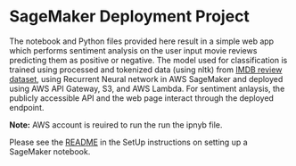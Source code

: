 # SageMaker Deployment Project

The notebook and Python files provided here result in a simple web app which performs sentiment analysis on the user input movie reviews predicting them as positive or negative. The model used for classification is trained using processed and tokenized data (using nltk) from [IMDB review dataset](http://ai.stanford.edu/~amaas/data/sentiment/), using Recurrent Neural network in AWS SageMaker and deployed using AWS API Gateway, S3, and AWS Lambda. For sentiment anlaysis, the publicly accessible API and the web page interact through the deployed endpoint.

**Note:** AWS account is reuired to run the run the ipnyb file.

Please see the [README](https://github.com/udacity/sagemaker-deployment/tree/master/README.md) in the SetUp instructions on setting up a SageMaker notebook.
